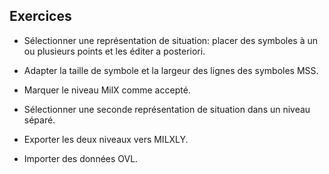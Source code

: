## Exercices

-   Sélectionner une représentation de situation: placer des symboles à un ou plusieurs points et les éditer a posteriori.

-   Adapter la taille de symbole et la largeur des lignes des symboles MSS.

-   Marquer le niveau MilX comme accepté.

-   Sélectionner une seconde représentation de situation dans un niveau séparé.

-   Exporter les deux niveaux vers MILXLY.

-   Importer des données OVL.
